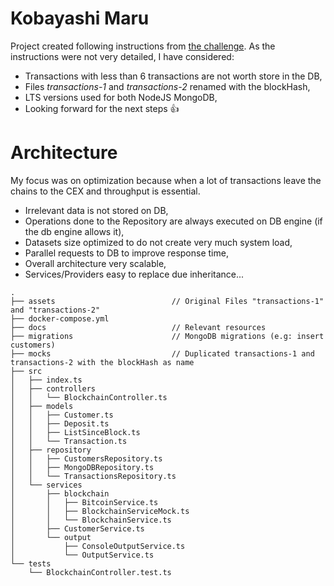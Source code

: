 # Kobayashi Maru

Project created following instructions from [the challenge](./README-challenge.md). As the instructions were not very detailed, I have considered:
 - Transactions with less than 6 transactions are not worth store in the DB,
 - Files *transactions-1* and *transactions-2* renamed with the blockHash,
 - LTS versions used for both NodeJS MongoDB,
 - Looking forward for the next steps :thumbsup:

# Architecture

My focus was on optimization because when a lot of transactions leave the chains to the CEX and throughput is essential.
 - Irrelevant data is not stored on DB,
 - Operations done to the Repository are always executed on DB engine (if the db engine allows it),
 - Datasets size optimized to do not create very much system load,
 - Parallel requests to DB to improve response time,
 - Overall architecture very scalable,
 - Services/Providers easy to replace due inheritance...

```
.
├── assets                          // Original Files "transactions-1" and "transactions-2"
├── docker-compose.yml
├── docs                            // Relevant resources
├── migrations                      // MongoDB migrations (e.g: insert customers)
├── mocks                           // Duplicated transactions-1 and transactions-2 with the blockHash as name
├── src
│   ├── index.ts
│   ├── controllers
│   │   └── BlockchainController.ts
│   ├── models
│   │   ├── Customer.ts
│   │   ├── Deposit.ts
│   │   ├── ListSinceBlock.ts
│   │   └── Transaction.ts
│   ├── repository
│   │   ├── CustomersRepository.ts
│   │   ├── MongoDBRepository.ts
│   │   └── TransactionsRepository.ts
│   └── services
│       ├── blockchain
│       │   ├── BitcoinService.ts
│       │   ├── BlockchainServiceMock.ts
│       │   └── BlockchainService.ts
│       ├── CustomerService.ts
│       └── output
│           ├── ConsoleOutputService.ts
│           └── OutputService.ts
└── tests
    └── BlockchainController.test.ts
```